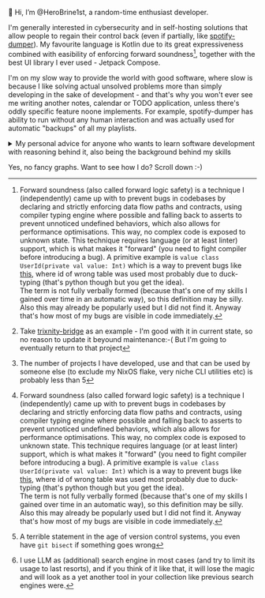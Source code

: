 👋 Hi, I’m @HeroBrine1st, a random-time enthusiast developer.

I'm generally interested in cybersecurity and in self-hosting solutions that allow people to regain their control back (even if partially, like [spotify-dumper](https://github.com/HeroBrine1st/spotify-dumper)). My favourite language is Kotlin due to its great expressiveness combined with easibility of enforcing forward soundness[^1], together with the best UI library I ever used - Jetpack Compose.

[^1]: Forward soundness (also called forward logic safety) is a technique I (independently) came up with to prevent bugs in codebases by declaring and strictly enforcing data flow paths and contracts, using compiler typing engine where possible and falling back to asserts to prevent unnoticed undefined behaviors, which also allows for performance optimisations. This way, no complex code is exposed to unknown state. This technique requires language (or at least linter) support, which is what makes it "forward" (you need to fight compiler before introducing a bug). A primitive example is  `value class UserId(private val value: Int)` which is a way to prevent bugs like [this](https://github.com/tortoise/tortoise-orm/issues/1791), where id of wrong table was used most probably due to duck-typing (that's python though but you get the idea).  
The term is not fully verbally formed (because that's one of my skills I gained over time in an automatic way), so this definition may be silly. Also this may already be popularly used but I did not find it. Anyway that's how most of my bugs are visible in code immediately.

I'm on my slow way to provide the world with good software, where slow is because I like solving actual unsolved problems more than simply developing in the sake of development - and that's why you won't ever see me writing another notes, calendar or TODO application, unless there's oddly specific feature noone implements. For example, spotify-dumper has ability to run without any human interaction and was actually used for automatic "backups" of all my playlists.

<details>
  <summary>My personal advice for anyone who wants to learn software development with reasoning behind it, also being the background behind my skills</summary>
  
  It is split into two simple halves. First is: 
  
  ### Find the thing you are lacking and start developing it
  
  If you don't use your software, you won't do enough effort, because you will lose interest and the remaining "20% of code that take 80% of time" are only subject to your willpower. I think this is why most beginner projects are left in incomplete state - they are satisfied the interest and as such aren't needed anymore. This won't prevent incomplete projects[^2], but will drastically reduce the number of them. And if you use an "incomplete" project, is it really incomplete?

  [^2]: Take [trixnity-bridge](https://github.com/HeroBrine1st/trixnity-bridge) as an example - I'm good with it in current state, so no reason to update it beyound maintenance:-( But I'm going to eventually return to that project

  Finding that "thing" is hard. It is hard even for me, and not because I have developed everything I use[^3], but because almost (almost!) everything is already developed. So, this advice has never worked for anyone I gave it. But that's the way I reached my level, and anyone following that should too. I think the reason behind that is because between learning new skill and pressing "Buy" in Play Market most people choose the latter. I don't judge them, but that's the habit that can interfere with search (and if removed, possibly transform into saved money, so it may seem like you already *earn* with your skills). In my case I additionally have self-hosting and privacy requirements and as such many paid alternatives are simply blocked for me - which is good because that's the stimuli that keeps me in shape.

  [^3]: The number of projects I have developed, use and that can be used by someone else (to exclude my NixOS flake, very niche CLI utilities etc) is probably less than 5

  When you learn for your own direct benefit - not for future employers - you empower your reinforcement learning with direct (very short) positive feedback loop, and leave yourself in dependency of your own skills, which will prevent you from abandoning the project. I can't say that employers are definitely encouraging it - but I can say that they benefit from such way of learning more, simply because you don't go "roadmap" way and get focused experience, but have a real, broad, possibly enterprise-level experience that is simply not backed by money. What's the difference? Only less responsibility, meaning you don't use e.g. monitoring systems in your pet projects and don't fortify your software like I do[^1] (and I do monitoring too) but that's because I went full self-hosted, so the level of responsibility is comparable.

  This also has two side effects: you will create better software, knowing the use cases; and you will likely have your own code style and your own favourite technologies (including testing ones) that limit you not to do serious bugs, because you use the project - you need to prevent bugs after all. And *practically* understanding that each pattern, library and framework is not about empowering but *limiting* yourself is the most impactful step of learning IMO.
  
  ### Learn to *read* code, not only write it
  
  ..of course after/if you are basically experienced. This is also applicable to experienced developers.

  Reading code is more than half of your work, and, as such, your **core skill**, which includes reading documentation to fetch the info required for understanding code. By learning that, you will break free from the meme problems like "can't understand code that I wrote three months ago". And that's not the only effect, there are side effects:

  - You won't suffer from "why this doesn't work" in many simple cases. I have been asked to help finding the bug while it was a simple flaw in logic, easily spot if you understand your code not only via a mindmap.
  - You will have better agentic capabilities because you aren't thinking "if it works it works" or "don't touch it if it works"[^4], you are thinking "why it works?". Repeatedly thinking, each time you understand the code. Eventually you will dig deep into knowing how computer, OS and networks work, will know the backstages behind your everyday actions (like synced documents are not magically available on each device), and only sky is your limit.

  [^4]: A terrible statement in the age of version control systems, you even have `git bisect` if something goes wrong

  And the sweet-sweet part:

  - You will likely have no problems with onboarding into new codebases
  - You will likely have no problems with learning new languages! Furthermore, learning new languages will not feel like *learning*, it will deeply connect new language to all previously known languages. So you simply keep the reference documentation somewhere near and, knowing what you can do with known languages, simply look for the same thing. Or, in the age of LLMs, ask an LLM for alternative, but I recommend checking its response with documentation[^5]. Anyway it would be far faster because not only you can write the code in your language and ask the LLM to transpile it into other language, but also read the documentation and examples with full understanding, unwinding it into a graph of knowledge deeply linked with abilities of other languages.

[^5]: I use LLM as (additional) search engine in most cases (and try to limit its usage to last resorts), and if you think of it like that, it will lose the magic and will look as a yet another tool in your collection like previous search engines were.

  Here's the funny thing: I have learned lua to start some small scripts only by reading code, having poor JavaScript experience as background, back in 2016. That was my second language, and both languages were likely learned (or, at least, bootstrapped) without reading official documentation because I simply didn't knew about such thing.

  Also, to fully understand this advice, you need to know two things:

  - This is an advice to become a developer like me. I do the software because I need it. Do not confuse it with "I do the software because I'm getting paid for that". That's not inherently a bad thing (they can be combined, each benefits from other), simply not what this advice is for. In short, don't expect a job in 1 month.
  - I started programming as a kid, simply seeing cool mobile minecraft mods (they were scripts back then) and having some free tutorials about that. That's also an idea for your pet project, if you are a gamer, but beware gamedev is hard if it is not scripted. I can probably recommend Factorio because mods are very small (haven't done any though) and Minecraft OpenComputers mod which has e.g. robots to go mining instead of you. The good thing about learning via games is that it is somewhat personal, there are many miners for said robots but because this is simple and gamified enough (if you use the original OpenComputers, not oc2 which uses VMs), you will gain some e.g. control flow skills and general understanding without much tiring. That's a good foundation for going into big world of development, but it is not a requirement.

  You probably can replace this text with virtually any skill and it should mostly work. I didn't extensively test that though, but I believe it is generic enough.

</details>

Yes, no fancy graphs. Want to see how I do? Scroll down :-)
